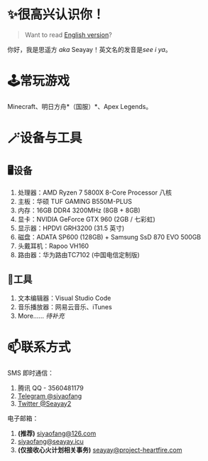 # ✨很高兴认识你！

> Want to read [English version](https://github.com/Seayay/Seayay/README_en.md)?

你好，我是思遥方 *aka* Seayay！英文名的发音是*see i ya*。

# 🕹️常玩游戏

Minecraft、明日方舟*（国服）*、Apex Legends。

# 🪄设备与工具

## 🖥️设备

1. 处理器：AMD Ryzen 7 5800X 8-Core Processor 八核
2. 主板：华硕 TUF GAMING B550M-PLUS
3. 内存：16GB DDR4 3200MHz (8GB + 8GB)
4. 显卡：NVIDIA GeForce GTX 960 (2GB / 七彩虹)
5. 显示器：HPDVI GRH3200 (31.5 英寸)
6. 磁盘：ADATA SP600 (128GB) + Samsung SsD 870 EVO 500GB
7. 头戴耳机：Rapoo VH160
8. 路由器：华为路由TC7102 (中国电信定制版)

## 🔧工具

1. 文本编辑器：Visual Studio Code
2. 音乐播放器：网易云音乐、iTunes
3. More…… *待补充*

# 📫联系方式

SMS 即时通信：

1. 腾讯 QQ - 3560481179
2. [Telegram @siyaofang](https://t.me/siyaofang)
3. [Twitter @Seayay2](https://twitter.com/Seayay2)

电子邮箱：

1. **(推荐)** [siyaofang@126.com](mailto://siyaofang@126.com)
2. [siyaofang@seayay.icu](mailto://siyaofang@seayay.icu)
3. **(仅接收心火计划相关事务)** [seayay@project-heartfire.com](mailto://seayay@project-heartfire.com)
